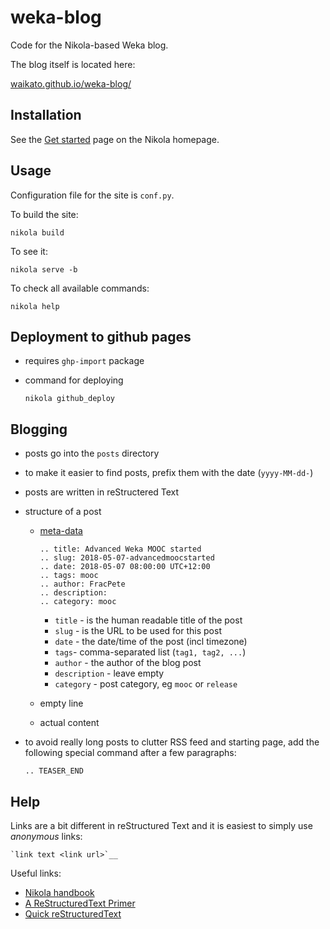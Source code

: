 # weka-blog

Code for the Nikola-based Weka blog.

The blog itself is located here:

[waikato.github.io/weka-blog/](https://waikato.github.io/weka-blog/)


## Installation

See the [Get started](https://getnikola.com/getting-started.html)
page on the Nikola homepage.


## Usage

Configuration file for the site is ``conf.py``.

To build the site:

```
nikola build
```

To see it:

```
nikola serve -b
```

To check all available commands:

```
nikola help
```

## Deployment to github pages

* requires `ghp-import` package
* command for deploying

    ```
    nikola github_deploy
    ```


## Blogging

* posts go into the `posts` directory
* to make it easier to find posts, prefix them with the date (`yyyy-MM-dd-`)
* posts are written in reStructered Text
* structure of a post

  * [meta-data](https://www.getnikola.com/handbook.html#metadata-fields)

    ```
    .. title: Advanced Weka MOOC started
    .. slug: 2018-05-07-advancedmoocstarted
    .. date: 2018-05-07 08:00:00 UTC+12:00
    .. tags: mooc
    .. author: FracPete
    .. description:
    .. category: mooc
    ```

    * `title` - is the human readable title of the post
    * `slug` - is the URL to be used for this post
    * `date` - the date/time of the post (incl timezone)
    * `tags`- comma-separated list (`tag1, tag2, ...`)
    * `author` - the author of the blog post
    * `description` - leave empty
    * `category` - post category, eg `mooc` or `release`

  * empty line
  * actual content

* to avoid really long posts to clutter RSS feed and starting page, 
  add the following special command after a few paragraphs:

  ```
  .. TEASER_END
  ```


## Help

Links are a bit different in reStructured Text and it is easiest to simply
use *anonymous* links:

```
`link text <link url>`__
```

Useful links:

* [Nikola handbook](https://www.getnikola.com/handbook.html)
* [A ReStructuredText Primer](http://docutils.sourceforge.net/docs/user/rst/quickstart.html)
* [Quick reStructuredText](http://docutils.sourceforge.net/docs/user/rst/quickref.html)

